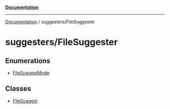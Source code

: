 [**Documentation**](https://raw.githubusercontent.com/Christian-Me/obsidian-front-matter-automate/main/doc/README.md)

***

[Documentation](https://raw.githubusercontent.com/Christian-Me/obsidian-front-matter-automate/main/doc/README.md) / suggesters/FileSuggester

# suggesters/FileSuggester

## Enumerations

- [FileSuggestMode](https://raw.githubusercontent.com/Christian-Me/obsidian-front-matter-automate/main/doc/suggesters/FileSuggester/enumerations/FileSuggestMode.md)

## Classes

- [FileSuggest](https://raw.githubusercontent.com/Christian-Me/obsidian-front-matter-automate/main/doc/suggesters/FileSuggester/classes/FileSuggest.md)
